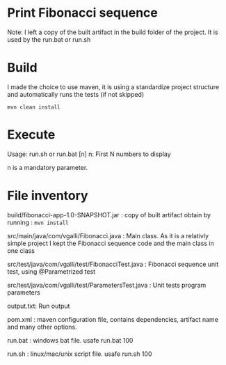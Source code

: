 # Print Fibonacci sequence

Note:  I left a copy of the built artifact in the build folder of the project. It is used by the run.bat or run.sh

# Build 
I made the choice to use maven, it is using a standardize project structure and automatically runs the tests (if not skipped)

`mvn clean install`

# Execute
Usage: run.sh or run.bat [n]
n: First N numbers to display

n is a mandatory parameter.

# File inventory
build/fibonacci-app-1.0-SNAPSHOT.jar : copy of built artifact obtain by running : `mvn install`

src/main/java/com/vgalli/Fibonacci.java : Main class. As it is a relativly simple project I kept the Fibonacci sequence code and the main class in one class

src/test/java/com/vgalli/test/FibonacciTest.java : Fibonacci sequence unit test, using @Parametrized test

src/test/java/com/vgalli/test/ParametersTest.java : Unit tests program parameters

output.txt: Run output

pom.xml : maven configuration file, contains dependencies, artifact name and many other options.

run.bat : windows bat file. usafe run.bat 100

run.sh : linux/mac/unix script file. usafe run.sh 100


